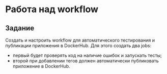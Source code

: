 # Работа над workflow

## Задание
Создать и настроить workflow для автоматического тестирования и публикации приложения в DockerHub. Для этого создать два jobs:
- первый будет проверять код на наличие ошибок и запускать тесты;
- второй при добавлении тегов должен автоматически публиковать приложение в DockerHub.
